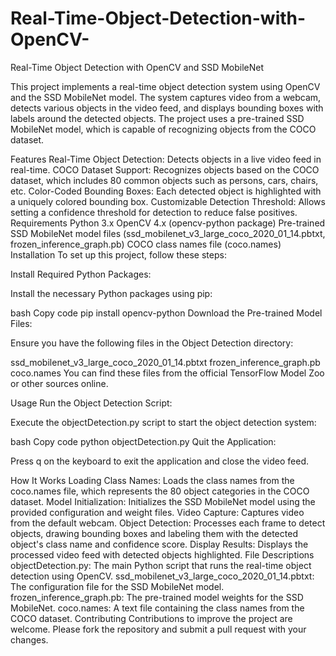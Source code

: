 # Real-Time-Object-Detection-with-OpenCV-




Real-Time Object Detection with OpenCV and SSD MobileNet







This project implements a real-time object detection system using OpenCV and the SSD MobileNet model. The system captures video from a webcam, detects various objects in the video feed, and displays bounding boxes with labels around the detected objects. The project uses a pre-trained SSD MobileNet model, which is capable of recognizing objects from the COCO dataset.

Features
Real-Time Object Detection: Detects objects in a live video feed in real-time.
COCO Dataset Support: Recognizes objects based on the COCO dataset, which includes 80 common objects such as persons, cars, chairs, etc.
Color-Coded Bounding Boxes: Each detected object is highlighted with a uniquely colored bounding box.
Customizable Detection Threshold: Allows setting a confidence threshold for detection to reduce false positives.
Requirements
Python 3.x
OpenCV 4.x (opencv-python package)
Pre-trained SSD MobileNet model files (ssd_mobilenet_v3_large_coco_2020_01_14.pbtxt, frozen_inference_graph.pb)
COCO class names file (coco.names)
Installation
To set up this project, follow these steps:

Install Required Python Packages:

Install the necessary Python packages using pip:

bash
Copy code
pip install opencv-python
Download the Pre-trained Model Files:

Ensure you have the following files in the Object Detection directory:

ssd_mobilenet_v3_large_coco_2020_01_14.pbtxt
frozen_inference_graph.pb
coco.names
You can find these files from the official TensorFlow Model Zoo or other sources online.

Usage
Run the Object Detection Script:

Execute the objectDetection.py script to start the object detection system:

bash
Copy code
python objectDetection.py
Quit the Application:

Press q on the keyboard to exit the application and close the video feed.

How It Works
Loading Class Names: Loads the class names from the coco.names file, which represents the 80 object categories in the COCO dataset.
Model Initialization: Initializes the SSD MobileNet model using the provided configuration and weight files.
Video Capture: Captures video from the default webcam.
Object Detection: Processes each frame to detect objects, drawing bounding boxes and labeling them with the detected object's class name and confidence score.
Display Results: Displays the processed video feed with detected objects highlighted.
File Descriptions
objectDetection.py: The main Python script that runs the real-time object detection using OpenCV.
ssd_mobilenet_v3_large_coco_2020_01_14.pbtxt: The configuration file for the SSD MobileNet model.
frozen_inference_graph.pb: The pre-trained model weights for the SSD MobileNet.
coco.names: A text file containing the class names from the COCO dataset.
Contributing
Contributions to improve the project are welcome. Please fork the repository and submit a pull request with your changes.

